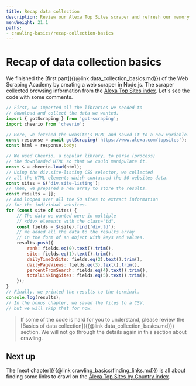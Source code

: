 ```yaml
---
title: Recap data collection
description: Review our Alexa Top Sites scraper and refresh our memory about its code and the programming techniques we used to collect data.
menuWeight: 21.1
paths:
- crawling-basics/recap-collection-basics
---
```


# [](#recap) Recap of data collection basics

We finished the [first part]({{@link data_collection_basics.md}}) of the Web Scraping Academy by creating a web scraper in Node.js. The scraper collected browsing information from the [Alexa Top Sites index](https://www.alexa.com/topsites). Let's see the code with some comments.

```js
// First, we imported all the libraries we needed to
// download and collect the data we wanted.
import { gotScraping } from 'got-scraping';
import cheerio from 'cheerio';

// Here, we fetched the website's HTML and saved it to a new variable.
const response = await gotScraping('https://www.alexa.com/topsites');
const html = response.body;

// We used Cheerio, a popular library, to parse (process)
// the downloaded HTML so that we could manipulate it.
const $ = cheerio.load(html);
// Using the div.site-listing CSS selector, we collected
// all the HTML elements which contained the 50 websites data.
const sites = $('div.site-listing');
// Then, we prepared a new array to store the results.
const results = [];
// And looped over all the 50 sites to extract information
// for the individual websites.
for (const site of sites) {
    // The data we wanted were in multiple
    // <div> elements with the class="td".
    const fields = $(site).find('div.td');
    // We added all the data to the results array
    // in the form of an object with keys and values.
    results.push({
        rank: fields.eq(0).text().trim(),
        site: fields.eq(1).text().trim(),
        dailyTimeOnSite: fields.eq(2).text().trim(),
        dailyPageViews: fields.eq(3).text().trim(),
        percentFromSearch: fields.eq(4).text().trim(),
        totalLinkingSites: fields.eq(5).text().trim(),
    });
}
// Finally, we printed the results to the terminal.
console.log(results);
// In the bonus chapter, we saved the files to a CSV,
// but we will skip that for now.
```

> If some of the code is hard for you to understand, please review the [Basics of data collection]({{@link data_collection_basics.md}}) section. We will not go through the details again in this section about crawling.

## [](#next) Next up

The [next chapter]({{@link crawling_basics/finding_links.md}}) is all about finding some links to crawl on the <a href="https://www.alexa.com/topsites/countries" target="_blank">Alexa Top Sites by Country index</a>.
